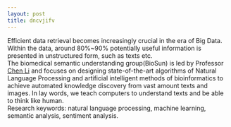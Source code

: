 ```yaml
---
layout: post
title: dncvjifv
---
```

Efficient data retrieval becomes increasingly crucial in the era of Big
Data. Within the data, around 80%~90% potentially useful information is
presented in unstructured form, such as texts etc. <br />
The biomedical semantic understanding group(BioSun) is led by Professor <a href="http://www.chenli.group/member/">Chen Li</a> and focuses on designing state-of-the-art
algorithms of Natural Language Processing and artificial intelligent
methods of bioinformatics to achieve automated knowledge discovery from
vast amount texts and images.
In lay words, we teach computers to understand texts and be able to
think like human. <br />
Research keywords: natural language processing, machine learning,
semantic analysis, sentiment analysis.